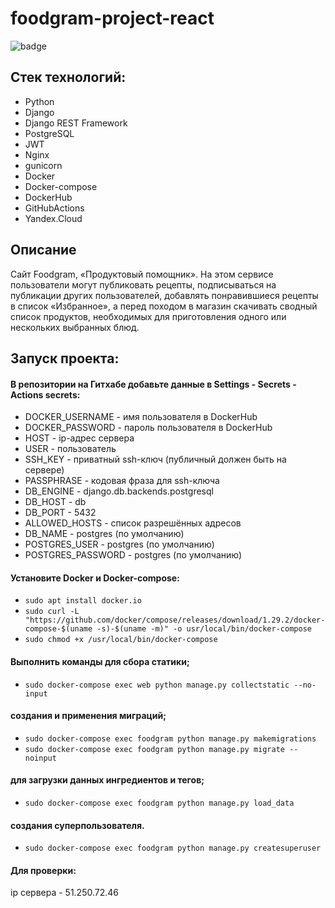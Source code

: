 # foodgram-project-react

![badge](https://github.com/AnastasiaNB/foodgram-project-react/actions/workflows/main.yml/badge.svg)

## Cтек технологий:
- Python
- Django
- Django REST Framework 
- PostgreSQL 
- JWT
- Nginx 
- gunicorn 
- Docker 
- Docker-compose 
- DockerHub 
- GitHubActions 
- Yandex.Cloud

## Описание
Сайт Foodgram, «Продуктовый помощник». На этом сервисе пользователи могут публиковать рецепты, подписываться на публикации других пользователей, добавлять понравившиеся рецепты в список «Избранное», а перед походом в магазин скачивать сводный список продуктов, необходимых для приготовления одного или нескольких выбранных блюд.

## Запуск проекта:
#### В репозитории на Гитхабе добавьте данные в Settings - Secrets - Actions secrets:
- DOCKER_USERNAME - имя пользователя в DockerHub
- DOCKER_PASSWORD - пароль пользователя в DockerHub
- HOST - ip-адрес сервера
- USER - пользователь
- SSH_KEY - приватный ssh-ключ (публичный должен быть на сервере)
- PASSPHRASE - кодовая фраза для ssh-ключа
- DB_ENGINE - django.db.backends.postgresql
- DB_HOST - db
- DB_PORT - 5432
- ALLOWED_HOSTS - список разрешённых адресов
- DB_NAME - postgres (по умолчанию)
- POSTGRES_USER - postgres (по умолчанию)
- POSTGRES_PASSWORD - postgres (по умолчанию)
#### Установите Docker и Docker-compose:
- ```sudo apt install docker.io```
- ```sudo curl -L "https://github.com/docker/compose/releases/download/1.29.2/docker-compose-$(uname -s)-$(uname -m)" -o usr/local/bin/docker-compose```
- ```sudo chmod +x /usr/local/bin/docker-compose```
#### Выполнить команды для сбора статики;
- ```sudo docker-compose exec web python manage.py collectstatic --no-input```
#### создания и применения миграций;
- ```sudo docker-compose exec foodgram python manage.py makemigrations```
- ```sudo docker-compose exec foodgram python manage.py migrate --noinput```
#### для загрузки данных ингредиентов и тегов;
- ```sudo docker-compose exec foodgram python manage.py load_data```
#### создания суперпользователя.
- ```sudo docker-compose exec foodgram python manage.py createsuperuser```
#### Для проверки:
ip сервера - 51.250.72.46

